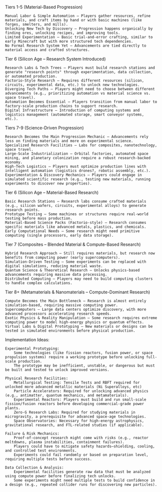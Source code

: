 Tiers 1-5 (Material-Based Progression)

    Manual Labor & Simple Automation – Players gather resources, refine materials, and craft items by hand or with basic machines (like forges, smelters, and mills).
    Unlocking New Tech by Discovery – Progression happens organically by finding ores, unlocking recipes, and improving tools.
    Limited Experimentation – Basic trial-and-error crafting, similar to early Minecraft but with more structured tech dependencies.
    No Formal Research System Yet – Advancements are tied directly to material access and crafted structures.

Tier 6 (Silicon Age – Research System Introduced)

    Research Labs & Tech Trees – Players must build research stations and generate "research points" through experimentation, data collection, or automated production.
    Factorio-Style Research – Requires different resources (silicon, circuits, experimental data, etc.) to unlock new technologies.
    Diverging Tech Paths – Players might need to choose between different advancements (e.g., prioritizing automation vs material science vs. space travel).
    Automation Becomes Essential – Players transition from manual labor to factory-scale production chains to support research.
    Digital Infrastructure – Introduction of computing systems and logistics management (automated storage, smart conveyor systems, etc.).

Tiers 7-9 (Science-Driven Progression)

    Research Becomes the Main Progression Mechanic – Advancements rely less on finding materials and more on experimental science.
    Specialized Research Facilities – Labs for composites, nanotechnology, space travel.
    Large-Scale Industrialization – Orbital factories, automated space mining, and planetary colonization require a robust research-backed economy.
    High-Tech Logistics – Players must optimize production lines with intelligent automation (logistics drones?, robotic assembly, etc.).
    Experimentation & Discovery Mechanics – Players could engage in simulated scientific research (e.g., testing new materials, running experiments to discover new properties).


Tier 6 (Silicon Age – Material-Based Research)

    Basic Research Stations – Research labs consume crafted materials (e.g., silicon wafers, circuits, experimental alloys) to generate research points.
    Prototype Testing – Some machines or structures require real-world testing before mass production.
    Material-Based Science Packs (Factorio-style) – Research consumes specific materials like advanced metals, plastics, and chemicals.
    Early Computational Needs – Some research might need primitive computing (single processors, early data storage).

Tier 7 (Composites – Blended Material & Compute-Based Research)

    Hybrid Research Approach – Still requires materials, but research now benefits from computing power (early supercomputers).
    Simulation-Driven Testing – Some experiments can be replaced with digital simulations, reducing material waste.
    Quantum Science & Theoretical Research – Unlocks physics-based advancements requiring massive data processing.
    Distributed Computing – Players may need to build computing clusters to handle complex calculations.

Tier 8+ (Metamaterials & Nanomaterials – Compute-Dominant Research)

    Compute Becomes the Main Bottleneck – Research is almost entirely simulation-based, requiring massive computing power.
    Supercomputers – Large data centers optimize discovery, with more advanced processors accelerating research speeds.
    Exotic Physics & Reality Manipulation – Some research requires extreme computing power to model high-energy physics or quantum effects.
    Virtual Labs & Digital Prototyping – New materials or designs can be tested in simulated environments before physical production.

Implementation Ideas:

    Experimental Prototyping:
        Some technologies (like fission reactors, fusion power, or space propulsion systems) require a working prototype before unlocking full-scale production.
        The prototype may be inefficient, unstable, or dangerous but must be built and tested to unlock improved versions.

    Physical Research Facilities:
        Metallurgical Testing: Tensile Tests and RBFT required for unlocked more advanced metallic materials (Ni Superalloys, etc)
        Particle Accelerators: Required for unlocking advanced physics (e.g., antimatter, quantum mechanics, and metamaterials).
        Experimental Reactors: Players must build and run small-scale fission/fusion reactors before developing commercial-grade power plants.
        Zero-G Research Labs: Required for studying materials in microgravity, a prerequisite for advanced space-age technologies.
        Space Observatories: Necessary for high-energy astrophysics, gravitational research, and FTL-related studies (if applicable).

    Failure & Risk Mechanics:
        Proof-of-concept research might come with risks (e.g., reactor meltdowns, plasma instabilities, containment failures).
        Players could have to mitigate safety hazards—shielding, cooling, and controlled test environments.
        Experiments could fail randomly or based on preparation level, requiring multiple tests before success.

    Data Collection & Analysis:
        Experimental facilities generate raw data that must be analyzed using compute power before finalizing tech unlocks.
        Some experiments might need multiple tests to build confidence in a design (e.g., repeated collider runs for discovering new particles).
